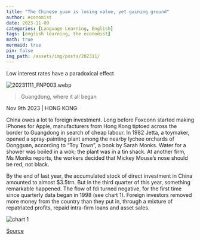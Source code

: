 ```yaml
---
title: "The Chinese yuan is losing value, yet gaining ground"
author: economist
date: 2023-11-09
categories: [Language Learning, English]
tags: [english learning, the economist]
math: true
mermaid: true
pin: false
img_path: /assets/img/posts/202311/
---
```



Low interest rates have a paradoxical effect

![20231111_FNP003.webp](20231111_FNP003.webp)

> Guangdong, where it all began

Nov 9th 2023  \|  HONG KONG

China owes a lot to foreign investment. Long before Foxconn started making iPhones for Apple, manufacturers from Hong Kong tiptoed across the border to Guangdong in search of cheap labour. In 1982 Jetta, a toymaker, opened a spray-painting plant among the nearby lychee orchards of Dongguan, according to “Toy Town”, a book by Sarah Monks. Water for a shower was boiled in a wok; the plant was in a tin shack. At another firm, Ms Monks reports, the workers decided that Mickey Mouse’s nose should be red, not black.

By the end of last year, the accumulated stock of direct investment in China amounted to almost $3.5trn. But in the third quarter of this year, something remarkable happened. The flow of fdi turned negative, for the first time since quarterly data began in 1998 (see chart 1). Foreign investors removed more money from the country than they put in, through a mixture of repatriated profits, repaid intra-firm loans and asset sales.

![chart 1](20231111_FNC380.avif)



[Source](https://www.economist.com/finance-and-economics/2023/11/09/the-chinese-yuan-is-losing-value-yet-gaining-ground)



